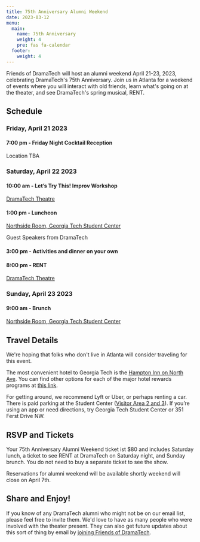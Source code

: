 ```yaml
---
title: 75th Anniversary Alumni Weekend
date: 2023-03-12
menu:
  main:
    name: 75th Anniversary 
    weight: 4
    pre: fas fa-calendar
  footer:
    weight: 4
---
```

Friends of DramaTech will host an alumni weekend April 21-23, 2023, celebrating DramaTech's 75th Anniversary. Join us in Atlanta for a weekend of events where you will interact with old friends, learn what's going on at the theater, and see DramaTech's spring musical, RENT.

## Schedule
### Friday, April 21 2023
#### 7:00 pm - Friday Night Cocktail Reception
Location TBA

### Saturday, April 22 2023
#### 10:00 am - Let’s Try This! Improv Workshop
[DramaTech Theatre](https://map.gatech.edu/?id=82#!ct/56246,15646?m/186300?s/?sbc)

#### 1:00 pm - Luncheon
[Northside Room, Georgia Tech Student Center](https://map.gatech.edu/?id=82#!ct/56246,15646?m/598721?s/?sbc/)

Guest Speakers from DramaTech

#### 3:00 pm - Activities and dinner on your own

#### 8:00 pm - RENT
[DramaTech Theatre](https://map.gatech.edu/?id=82#!ct/56246,15646?m/186300?s/?sbc)

### Sunday, April 23 2023
#### 9:00 am - Brunch
[Northside Room, Georgia Tech Student Center](https://map.gatech.edu/?id=82#!ct/56246,15646?m/598721?s/?sbc/)

## Travel Details
We're hoping that folks who don't live in Atlanta will consider traveling for this event.

The most convenient hotel to Georgia Tech is the [Hampton Inn on North Ave](https://www.hilton.com/en/hotels/atlgthx-hampton-atlanta-georgia-tech-downtown/hotel-location/). You can find other options for each of the major hotel rewards programs at [this link](https://docs.google.com/document/d/1qOdz8mpclvKjfFOoXJSmZJsmib2g2Wte5bT3vBGQWlU).

For getting around, we recommend Lyft or Uber, or perhaps renting a car. There is paid parking at the Student Center ([Visitor Area 2 and 3](https://www.pts.gatech.edu/parking/visitor-parking/)). If you’re using an app or need directions, try Georgia Tech Student Center or 351 Ferst Drive NW.

## RSVP and Tickets
Your 75th Anniversary Alumni Weekend ticket ist $80 and includes Saturday lunch, a ticket to see RENT at DramaTech on Saturday night, and Sunday brunch. You do not need to buy a separate ticket to see the show.

Reservations for alumni weekend will be available shortly weekend will close on April 7th. 

## Share and Enjoy!
If you know of any DramaTech alumni who might not be on our email list, please feel free to invite them. We'd love to have as many people who were involved with the theater present. They can also get future updates about this sort of thing by email by [joining Friends of DramaTech](https://friendsofdt.org/join).

